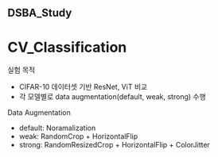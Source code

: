 ## DSBA_Study

# CV_Classification

실험 목적
- CIFAR-10 데이터셋 기반 ResNet, ViT 비교
- 각 모델별로 data augmentation(default, weak, strong) 수행

Data Augmentation
- default: Noramalization
- weak: RandomCrop + HorizontalFlip
- strong: RandomResizedCrop + HorizontalFlip + ColorJitter
